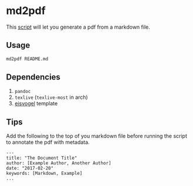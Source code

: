 # md2pdf

This [script](./md2pdf) will let you generate a pdf from a markdown file.

## Usage

```bash
md2pdf README.md
```

## Dependencies

1. `pandoc`
2. `texlive` (`texlive-most` in arch)
3. [eisvogel](https://github.com/Wandmalfarbe/pandoc-latex-template) template

## Tips

Add the following to the top of you markdown file before running the script to annotate the pdf with metadata.
```
---
title: "The Document Title"
author: [Example Author, Another Author]
date: "2017-02-20"
keywords: [Markdown, Example]
...
```
